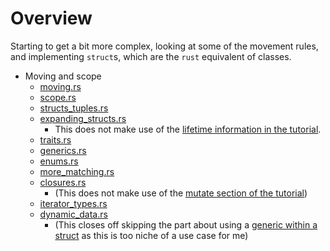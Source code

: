 # Overview

Starting to get a bit more complex, looking at some of the movement rules, and implementing `struct`s, which are the `rust` equivalent of classes.

* Moving and scope
  * [moving.rs](../2.structs_enums/moving.rs)
  * [scope.rs](../2.structs_enums/scope.rs)
  * [structs_tuples.rs](../2.structs_enums/structs_tuples.rs)
  * [expanding_structs.rs](../2.structs_enums/expanding_structs.rs)
    * This does not make use of the [lifetime information in the tutorial](https://stevedonovan.github.io/rust-gentle-intro/2-structs-enums-lifetimes.html#lifetimes-start-to-bite).
  * [traits.rs](../2.structs_enums/traits.rs)
  * [generics.rs](../2.structs_enums/generics.rs)
  * [enums.rs](../2.structs_enums/enums.rs)
  * [more_matching.rs](../2.structs_enums/more_matching.rs)
  * [closures.rs](../2.structs_enums/closures.rs)
    * (This does not make use of the [mutate section of the tutorial](https://stevedonovan.github.io/rust-gentle-intro/2-structs-enums-lifetimes.html#closures))
  * [iterator_types.rs](../2.structs_enums/iterator_types.rs)
  * [dynamic_data.rs](../2.structs_enums/dynamic_data.rs)
    * (This closes off skipping the part about using a [generic within a struct](https://stevedonovan.github.io/rust-gentle-intro/2-structs-enums-lifetimes.html#generic-structs) as this is too niche of a use case for me)
